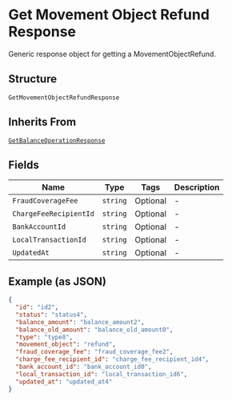 
# Get Movement Object Refund Response

Generic response object for getting a MovementObjectRefund.

## Structure

`GetMovementObjectRefundResponse`

## Inherits From

[`GetBalanceOperationResponse`](../../doc/models/get-balance-operation-response.md)

## Fields

| Name | Type | Tags | Description |
|  --- | --- | --- | --- |
| `FraudCoverageFee` | `string` | Optional | - |
| `ChargeFeeRecipientId` | `string` | Optional | - |
| `BankAccountId` | `string` | Optional | - |
| `LocalTransactionId` | `string` | Optional | - |
| `UpdatedAt` | `string` | Optional | - |

## Example (as JSON)

```json
{
  "id": "id2",
  "status": "status4",
  "balance_amount": "balance_amount2",
  "balance_old_amount": "balance_old_amount0",
  "type": "type8",
  "movement_object": "refund",
  "fraud_coverage_fee": "fraud_coverage_fee2",
  "charge_fee_recipient_id": "charge_fee_recipient_id4",
  "bank_account_id": "bank_account_id0",
  "local_transaction_id": "local_transaction_id6",
  "updated_at": "updated_at4"
}
```

